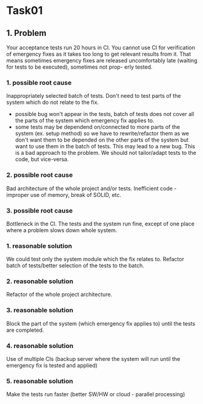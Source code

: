 # Task01

## 1. Problem
Your acceptance tests run 20 hours in CI. You cannot use CI for verification of emergency fixes as it takes too long to get relevant results from it. That means sometimes emergency fixes are released uncomfortably late (waiting for tests to be executed), sometimes not prop- erly tested.

### 1. possible root cause

Inappropriately selected batch of tests. Don't need to test parts of the system which do not relate to the fix.
- possible bug won't appear in the tests, batch of tests does not cover all the parts of the system which emergency fix applies to.
- some tests may be dependend on/connected to more parts of the system (ex. setup method) so we have to rewrite/refactor them as we don't want them to be depended on the other parts of the system but want to use them in the batch of tests. This may lead to a new bug. This is a bad approach to the problem. We should not tailor/adapt tests to the code, but vice-versa.

### 2. possible root cause
Bad architecture of the whole project and/or tests. Inefficient code - improper use of memory, break of SOLID, etc.

### 3. possible root cause
Bottleneck in the CI. The tests and the system run fine, except of one place where a problem slows down whole system.

### 1. reasonable solution
We could test only the system module which the fix relates to. Refactor batch of tests/better selection of the tests to the batch.

### 2. reasonable solution
Refactor of the whole project architecture.

### 3. reasonable solution
Block the part of the system (which emergency fix applies to) until the tests are completed.

### 4. reasonable solution
Use of multiple CIs (backup server where the system will run until the emergency fix is tested and applied)

### 5. reasonable solution
Make the tests run faster (better SW/HW or cloud - parallel processing)



